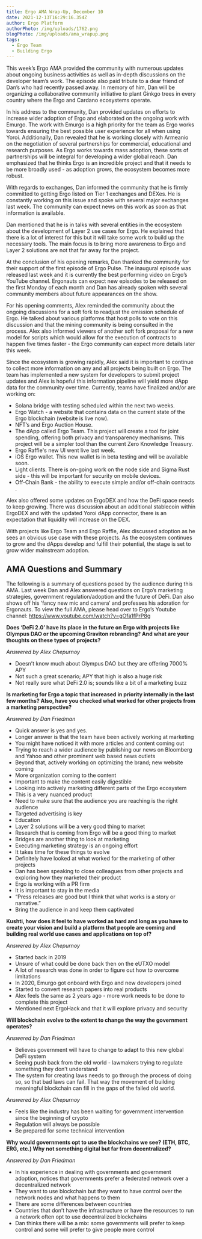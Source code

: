 ```yaml
---
title: Ergo AMA Wrap-Up, December 10
date: 2021-12-13T16:29:16.354Z
author: Ergo Platform
authorPhoto: /img/uploads/1762.png
blogPhoto: /img/uploads/ama_wrapup.png
tags:
  - Ergo Team
  - Building Ergo
---
```

<!--StartFragment-->

This week’s Ergo AMA provided the community with numerous updates about ongoing business activities as well as in-depth discussions on the developer team’s work. The episode also paid tribute to a dear friend of Dan’s who had recently passed away. In memory of him, Dan will be organizing a collaborative community initiative to plant Ginkgo trees in every country where the Ergo and Cardano ecosystems operate. 



In his address to the community, Dan provided updates on efforts to increase wider adoption of Ergo and elaborated on the ongoing work with Emurgo. The work with Emurgo is a high priority for the team as Ergo works towards ensuring the best possible user experience for all when using Yoroi. Additionally, Dan revealed that he is working closely with Armeanio on the negotiation of several partnerships for commercial, educational and research purposes. As Ergo works towards mass adoption, these sorts of partnerships will be integral for developing a wider global reach. Dan emphasized that he thinks Ergo is an incredible project and that it needs to be more broadly used - as adoption grows, the ecosystem becomes more robust.



With regards to exchanges, Dan informed the community that he is firmly committed to getting Ergo listed on Tier 1 exchanges and DEXes. He is constantly working on this issue and spoke with several major exchanges last week. The community can expect news on this work as soon as that information is available. 



Dan mentioned that he is in talks with several entities in the ecosystem about the development of Layer 2 use cases for Ergo. He explained that there is a lot of interest for this but it will take some work to build up the necessary tools. The main focus is to bring more awareness to Ergo and Layer 2 solutions are not that far away for the project.



At the conclusion of his opening remarks, Dan thanked the community for their support of the first episode of Ergo Pulse. The inaugural episode was released last week and it is currently the best performing video on Ergo’s YouTube channel. Ergonauts can expect new episodes to be released on the first Monday of each month and Dan has already spoken with several community members about future appearances on the show.



For his opening comments, Alex reminded the community about the ongoing discussions for a soft fork to readjust the emission schedule of Ergo. He talked about various platforms that host polls to vote on this discussion and that the mining community is being consulted in the process. Alex also informed viewers of another soft fork proposal for a new model for scripts which would allow for the execution of contracts to happen five times faster - the Ergo community can expect more details later this week.



Since the ecosystem is growing rapidly, Alex said it is important to continue to collect more information on any and all projects being built on Ergo. The team has implemented a new system for developers to submit project updates and Alex is hopeful this information pipeline will yield more dApp data for the community over time. Currently, teams have finalized and/or are working on:



* Solana bridge with testing scheduled within the next two weeks.
* Ergo Watch - a website that contains data on the current state of the Ergo blockchain (website is live now).
* NFT’s and Ergo Auction House.
* The dApp called Ergo Team. This project will create a tool for joint spending, offering both privacy and transparency mechanisms. This project will be a simpler tool than the current Zero Knowledge Treasury.
* Ergo Raffle's new UI went live last week. 
* iOS Ergo wallet. This new wallet is in beta testing and will be available soon.  
* Light clients. There is on-going work on the node side and Sigma Rust side - this will be important for security on mobile devices.
* Off-Chain Bank - the ability to execute simple and/or off-chain contracts .



Alex also offered some updates on ErgoDEX and how the DeFi space needs to keep growing. There was discussion about an additional stablecoin within ErgoDEX and with the updated Yoroi dApp connector, there is an expectation that liquidity will increase on the DEX.



With projects like Ergo Team and Ergo Raffle, Alex discussed adoption as he sees an obvious use case with these projects. As the ecosystem continues to grow and the dApps develop and fulfill their potential, the stage is set to grow wider mainstream adoption. 



## AMA Questions and Summary



The following is a summary of questions posed by the audience during this AMA. Last week Dan and Alex answered questions on Ergo’s marketing strategies, government regulation/adoption and the future of DeFi. Dan also shows off his ‘fancy new mic and camera’ and professes his adoration for Ergonauts. To view the full AMA, please head over to Ergo’s Youtube channel: <https://www.youtube.com/watch?v=gOfa1fPrP8g> 



**Does ‘DeFi 2.0’ have its place in the future on Ergo with projects like Olympus DAO or the upcoming Graviton rebranding? And what are your thoughts on these types of projects?**

*Answered by Alex Chepurnoy*



* Doesn’t know much about Olympus DAO but they are offering 7000% APY
* Not such a great scenario; APY that high is also a huge risk
* Not really sure what DeFi 2.0 is; sounds like a bit of a marketing buzz



**Is marketing for Ergo a topic that increased in priority internally in the last few months? Also, have you checked what worked for other projects from a marketing perspective?**

*Answered by Dan Friedman*



* Quick answer is yes and yes.
* Longer answer is that the team have been actively working at marketing
* You might have noticed it with more articles and content coming out
* Trying to reach a wider audience by publishing our news on Bloomberg and Yahoo and other prominent web based news outlets
* Beyond that, actively working on optimizing the brand; new website coming
* More organization coming to the content
* Important to make the content easily digestible
* Looking into actively marketing different parts of the Ergo ecosystem
* This is a very nuanced product
* Need to make sure that the audience you are reaching is the right audience
* Targeted advertising is key
* Education 
* Layer 2 solutions will be a very good thing to market
* Research that is coming from Ergo will be a good thing to market
* Bridges are another thing to look at marketing
* Executing marketing strategy is an ongoing effort 
* It takes time for these things to evolve
* Definitely have looked at what worked for the marketing of other projects
* Dan has been speaking to close colleagues from other projects and exploring how they marketed their product
* Ergo is working with a PR firm
* It is important to stay in the media
* “Press releases are good but I think that what works is a story or narrative.”
* Bring the audience in and keep them captivated



**Kushti, how does it feel to have worked as hard and long as you have to create your vision and build a platform that people are coming and building real world use cases and applications on top of?**

*Answered by Alex Chepurnoy*



* Started back in 2019
* Unsure of what could be done back then on the eUTXO model
* A lot of research was done in order to figure out how to overcome limitations
* In 2020, Emurgo got onboard with Ergo and new developers joined
* Started to convert research papers into real products
* Alex feels the same as 2 years ago - more work needs to be done to complete this project
* Mentioned next ErgoHack and that it will explore privacy and security



**Will blockchain evolve to the extent to change the way the government operates?**

*Answered by Dan Friedman*



* Believes government will have to change to adapt to this new global DeFi system
* Seeing push back from the old world - lawmakers trying to regulate something they don’t understand
* The system for creating laws needs to go through the process of doing so, so that bad laws can fail. That way the movement of building meaningful blockchain can fill in the gaps of the failed old world.



*Answered by Alex Chepurnoy*



* Feels like the industry has been waiting for government intervention since the beginning of crypto
* Regulation will always be possible
* Be prepared for some technical intervention



**Why would governments opt to use the blockchains we see? (ETH, BTC, ERG, etc.) Why not something digital but far from decentralized?**

*Answered by Dan Friedman*



* In his experience in dealing with governments and government adoption, notices that governments prefer a federated network over a decentralized network 
* They want to use blockchain but they want to have control over the network nodes and what happens to them
* There are some differences between countries
* Countries that don’t have the infrastructure or have the resources to run a network often opt to use decentralized blockchains
* Dan thinks there will be a mix: some governments will prefer to keep control and some will prefer to give people more control 

<!--EndFragment-->